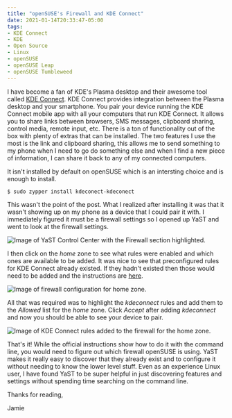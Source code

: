```yaml
---
title: "openSUSE's Firewall and KDE Connect"
date: 2021-01-14T20:33:47-05:00
tags:
- KDE Connect
- KDE
- Open Source
- Linux
- openSUSE
- openSUSE Leap
- openSUSE Tumbleweed
---
```


I have become a fan of KDE's Plasma desktop and their awesome tool called [KDE Connect](https://kdeconnect.kde.org/). KDE Connect provides integration between the Plasma desktop and your smartphone. You pair your device running the KDE Connect mobile app with all your computers that run KDE Connect. It allows you to share links between browsers, SMS messages, clipboard sharing, control media, remote input, etc. There is a ton of functionality out of the box with plenty of extras that can be installed. The two features I use the most is the link and clipboard sharing, this allows me to send something to my phone when I need to go do something else and when I find a new piece of information, I can share it back to any of my connected computers. 

It isn't installed by default on openSUSE which is an intersting choice and is enough to install.

```Bash
$ sudo zypper install kdeconect-kdeconect
```

This wasn't the point of the post. What I realized after installing it was that it wasn't showing up on my phone as a device that I could pair it with. I immediately figured it must be a firewall settings so I opened up YaST and went to look at the firewall settings.

![Image of YaST Control Center with the Firewall section highlighted.](/images/opensuse-kdeconnect/yast-firewall.png)

I then click on the *home* zone to see what rules were enabled and which ones are available to be added. It was nice to see that preconfigured rules for KDE Connect already existed. If they hadn't existed then those would need to be added and the instructions are [here](https://userbase.kde.org/KDEConnect#I_have_two_devices_running_KDE_Connect_on_the_same_network.2C_but_they_can.27t_see_each_other).

![Image of firewall configuration for home zone.](/images/opensuse-kdeconnect/home-zone-kdeconnect.png)

All that was required was to highlight the *kdeconnect* rules and add them to the *Allowed* list for the *home* zone. Click *Accept* after adding *kdeconnect* and now you should be able to see your device to pair.

![Image of KDE Connect rules added to the firewall for the home zone.](/images/opensuse-kdeconnect/kdeconnect-added-to-zone.png)

That's it! While the official instructions show how to do it with the command line, you would need to figure out which firewall openSUSE is using. YaST makes it really easy to discover that they already exist and to configure it without needing to know the lower level stuff. Even as an experience Linux user, I have found YaST to be super helpful in just discovering features and settings without spending time searching on the command line. 

Thanks for reading,

Jamie
